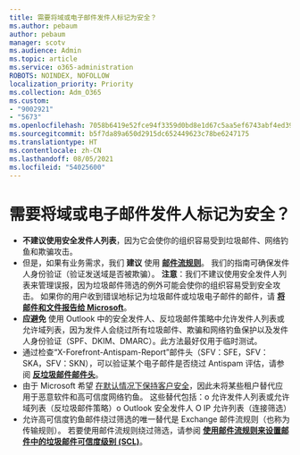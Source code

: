 ```yaml
---
title: 需要将域或电子邮件发件人标记为安全？
ms.author: pebaum
author: pebaum
manager: scotv
ms.audience: Admin
ms.topic: article
ms.service: o365-administration
ROBOTS: NOINDEX, NOFOLLOW
localization_priority: Priority
ms.collection: Adm_O365
ms.custom:
- "9002921"
- "5673"
ms.openlocfilehash: 7058b6419e52fce94f3359d0bd8e1d67c5aa5ef6743abf4ed39f45bad49e1d07
ms.sourcegitcommit: b5f7da89a650d2915dc652449623c78be6247175
ms.translationtype: HT
ms.contentlocale: zh-CN
ms.lasthandoff: 08/05/2021
ms.locfileid: "54025600"
---
```

# <a name="need-to-mark-a-domain-or-email-sender-safe"></a>需要将域或电子邮件发件人标记为安全？

- **不建议使用安全发件人列表**，因为它会使你的组织容易受到垃圾邮件、网络钓鱼和欺骗攻击。
- 但是，如果有业务需求，我们 **建议** 使用 **[邮件流规则](https://docs.microsoft.com/microsoft-365/security/office-365-security/create-safe-sender-lists-in-office-365?view=o365-worldwide#recommended-use-mail-flow-rules)**。 我们的指南可确保发件人身份验证（验证发送域是否被欺骗）。 **注意**：我们不建议使用安全发件人列表来管理误报，因为垃圾邮件筛选的例外可能会使你的组织容易受到安全攻击。 如果你的用户收到错误地标记为垃圾邮件或垃圾电子邮件的邮件，请 **[将邮件和文件报告给 Microsoft](https://protection.office.com/reportsubmission)**。
- **应避免** 使用 Outlook 中的安全发件人、反垃圾邮件策略中允许发件人列表或允许域列表，因为发件人会绕过所有垃圾邮件、欺骗和网络钓鱼保护以及发件人身份验证（SPF、DKIM、DMARC）。此方法最好仅用于临时测试。
- 通过检查“X-Forefront-Antispam-Report”邮件头（SFV：SFE，SFV：SKA，SFV：SKN），可以验证某个电子邮件是否绕过 Antispam 评估，请参阅 **[反垃圾邮件邮件头](https://docs.microsoft.com/microsoft-365/security/office-365-security/anti-spam-message-headers)**。
- 由于 Microsoft 希望 [在默认情况下保持客户安全](https://docs.microsoft.com/microsoft-365/security/office-365-security/secure-by-default#exceptions)，因此未将某些租户替代应用于恶意软件和高可信度网络钓鱼。 这些替代包括：o   允许发件人列表或允许域列表（反垃圾邮件策略）o   Outlook 安全发件人 O   IP 允许列表（连接筛选） 
- 允许高可信度钓鱼邮件绕过筛选的唯一替代是 Exchange 邮件流规则（也称为传输规则）。 若要使用邮件流规则绕过筛选，请参阅 **[使用邮件流规则来设置邮件中的垃圾邮件可信度级别 (SCL)](https://docs.microsoft.com/microsoft-365/security/office-365-security/use-mail-flow-rules-to-set-the-spam-confidence-level-scl-in-messages)**。